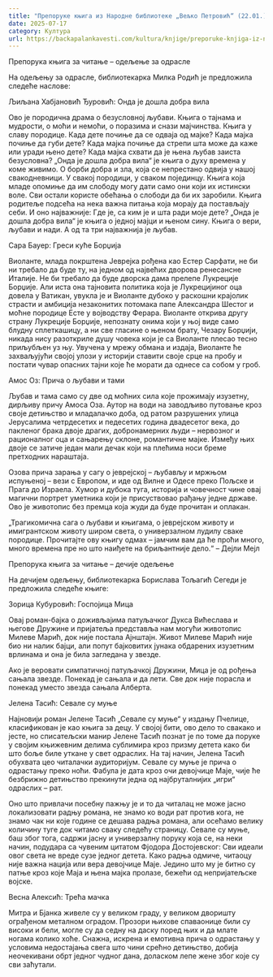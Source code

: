 ```yaml
---
title: "Препоруке књига из Народне библиотеке „Вељко Петровић“ (22.01.)"
date: 2025-07-17
category: Култура
url: https://backapalankavesti.com/kultura/knjige/preporuke-knjiga-iz-narodne-biblioteke-veljko-petrovic-16-01-2/
---
```


Препорука књига за читање – одељење за одрасле

На одељењу за одрасле, библиотекарка Милка Родић је предложила следеће наслове:

Љиљана Хабјановић Ђуровић: Онда је дошла добра вила

Ово је породична драма о безусловној љубави. Књига о тајнама и мудрости, о моћи и немоћи, о поразима и снази мајчинства. Књига у славу породице. Када дете почиње да се одваја од мајке? Када мајка почиње да губи дете? Када мајка почиње да стрепи шта може да каже или уради њено дете? Када мајка схвати да је њена љубав заиста безусловна? „Онда је дошла добра вила“ је књига о духу времена у коме живимо. О борби добра и зла, која се непрестано одвија у нашој свакодневници. У свакој породици, у сваком појединцу. Књига која младе опомиње да им слободу могу дати само они који их истински воле. Сви остали користе обећања о слободи да би их заробили. Књига родитеље подсећа на нека важна питања која морају да постављају себи. И оно најважније: Где је, са ким је и шта ради моје дете? „Онда је дошла добра вила“ је књига о једној мајци и њеном сину. Књига о вери, љубави и нади. А од та три најважнија је љубав.

Сара Бауер: Греси куће Борџија

Виоланте, млада покрштена Јеврејка рођена као Естер Сарфати, не би ни требало да буде ту, на једном од највећих дворова ренесансне Италије. Не би требало да буде дворска дама прелепе Лукреције Борџије. Али иста она тајновита политика која је Лукрецијиног оца довела у Ватикан, увукла је и Виоланте дубоко у раскошни крајолик страсти и амбиција незаконитих потомака папе Александра Шестог и моћне породице Есте у војводству Ферара. Виоланте открива другу страну Лукреције Борџије, непознату онима који у њој виде само блудну сплеткашицу, а ни све гласине о њеном брату, Чезару Борџији, никада нису разоткриле душу човека који је са Виоланте плесао тесно приљубљен уз њу. Увучена у мрежу обмана и издаја, Виоланте ће захваљујући својој улози у историји ставити своје срце на пробу и постати чувар опасних тајни које ће морати да однесе са собом у гроб.

Амос Оз: Прича о љубави и тами

Љубав и тама само су две од моћних сила које прожимају изузетну, дирљиву причу Амоса Оза. Аутор на води на заводљиво путовање кроз своје детињство и младалачко доба, од ратом разрушених улица Јерусалима четрдесетих и педесетих година двадесетог века, до пакленог брака двоје драгих, добронамерних људи – нервозног и рационалног оца и сањарењу склоне, романтичне мајке. Између њих двоје се затиче један мали дечак који на плећима носи бреме претходних нараштаја.

Озова прича зарања у сагу о јеврејској – љубављу и мржњом испуњеној – вези с Европом, и иде од Вилне и Одесе преко Пољске и Прага до Израела. Хумор и дубока туга, историја и човечност чине овај магични портрет уметника који је присуствовао рађању једне државе. Ово је животопис без премца која жуди да буде прочитан и оплакан.

„Трагикомична сага о љубави и књигама, о јеврејском животу и имигрантском животу широм света, о универзалном лудилу сваке породице. Прочитајте ову књигу одмах – јамчим вам да ће проћи много, много времена пре но што наиђете на бриљантније дело.“ – Дејли Мејл

Препорука књига за читање – дечије одељење

На дечијем одељењу, библиотекарка Борислава Тољагић Сегеди је предложила следеће књиге:

Зорица Кубуровић: Госпојица Мица

Овај роман-бајка о доживљајима патуљачког Дукса Вићеслава и његове Дружине и пријатеља представља нам могући животопис Милеве Марић, док није постала Ајнштајн. Живот Милеве Марић није био ни налик бајци, али попут бајковитих јунака обдарених изузетним врлинама и она је била загледана у звезде.

Ако је веровати симпатичној патуљачкој Дружини, Мица је од рођења сањала звезде. Понекад је сањала и да лети. Све док није порасла и понекад уместо звезда сањала Алберта.

Јелена Тасић: Севале су муње

Најновији роман Јелене Тасић „Севале су муње“ у издању Пчелице, класификован је као књига за децу. У својој бити, ово дело то свакако и јесте, но списатељски манир Јелене Тасић познат је по томе да поруке у својим књижевним делима сублимира кроз призму детета како би што боље биле уткане у свет одраслих. На тај начин, Јелена Тасић обухвата цео читалачки аудиторијум. Севале су муње је прича о одрастању преко ноћи. Фабула је дата кроз очи девојчице Маје, чије ће безбрижно детињство прекинути једна од најбруталнијих „игри“ одраслих – рат.

Оно што привлачи посебну пажњу је и то да читалац не може јасно локализовати радњу романа, не знамо ко води рат против кога, не знамо чак ни које године се дешава радња романа, али осећамо велику количину туге док читамо сваку следећу страницу. Севале су муње, баш због тога, садржи јасну и универзалну поруку која се, на неки начин, подудара са чувеним цитатом Фјодора Достојевског: Сви идеали овог света не вреде сузе једног детета. Како радња одмиче, читаоцу није важна нација или вера девојчице Маје. Једино што му је битно су патње кроз које Маја и њена мајка пролазе, бежећи од непријатељске војске.

Весна Алексић: Трећа мачка

Митра и Бјанка живеле су у великом граду, у великом дворишту ограђеном металном оградом. Прозори њихове спаваонице били су високи и бели, могле су да седну на даску поред њих и да млате ногама колико хоће. Снажна, искрена и емотивна прича о одрастању у условима недостајања свега што чини срећно детињство, добија неочекивани обрт једног чудног дана, доласком лепе жене због које су сви заћутали.
